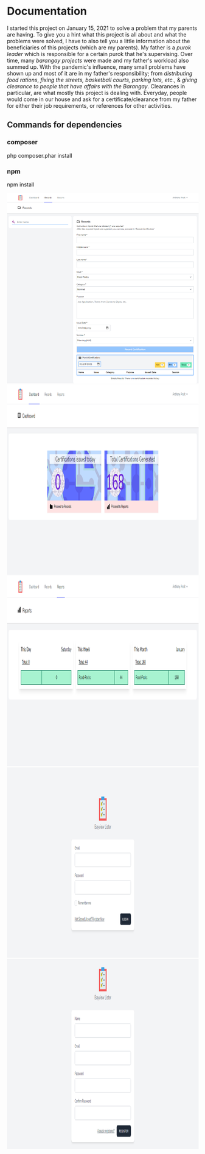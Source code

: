 # Documentation

I started this project on January 15, 2021 to solve a problem that my parents are having. To give you a hint what this project is all about and what the problems were solved, I have to also tell you a little information about the beneficiaries of this projects (which are my parents). My father is a *purok leader* which is responsible for a certain purok that he's supervising. Over time, many *barangay projects* were made and my father's workload also summed up. With the pandemic's influence, many small problems have shown up and most of it are in my father's responsibility; from *distributing food rations*, *fixing the streets, basketball courts, parking lots, etc.*, & *giving clearance to people that have affairs with the Barangay*. Clearances in particular, are what mostly this project is dealing with. Everyday, people would come in our house and ask for a certificate/clearance from my father for either their job requirements, or references for other activities.


## Commands for dependencies

### composer
php composer.phar install

### npm
npm install

 <img src="https://github.com/centino90/bayview-lister/blob/main/snap1.png" width="1000" height="500"/>
 <img src="https://github.com/centino90/bayview-lister/blob/main/snap2.png" width="1000" height="500"/>
 <img src="https://github.com/centino90/bayview-lister/blob/main/snap3.png" width="1000" height="500"/>
 <img src="https://github.com/centino90/bayview-lister/blob/main/snap4.png" width="1000" height="500"/>
 <img src="https://github.com/centino90/bayview-lister/blob/main/snap5.png" width="1000" height="500"/>
